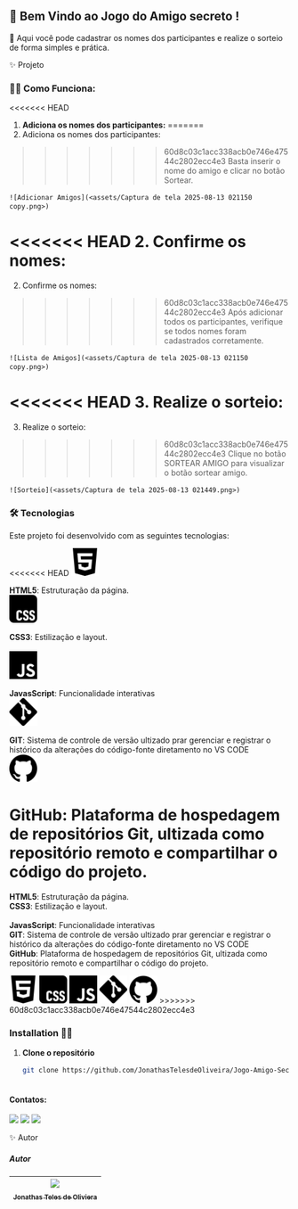 ## 🚀   Bem Vindo ao Jogo do Amigo secreto ! 
🧠   Aqui você pode cadastrar os nomes dos participantes e realize o sorteio de forma simples e prática.

✨ Projeto

### 👨‍🚀   Como Funciona: 

<<<<<<< HEAD
1. **Adiciona os nomes dos participantes:**
=======
1. Adiciona os nomes dos participantes: <br>
>>>>>>> 60d8c03c1acc338acb0e746e47544c2802ecc4e3
    Basta inserir o nome do amigo e clicar no botão Sortear.

    ![Adicionar Amigos](<assets/Captura de tela 2025-08-13 021150 copy.png>)

<<<<<<< HEAD
2.  **Confirme os nomes:**
=======
2.  Confirme os nomes: <br>
>>>>>>> 60d8c03c1acc338acb0e746e47544c2802ecc4e3
    Após adicionar todos os participantes, verifique se todos 
    nomes foram cadastrados corretamente.

    ![Lista de Amigos](<assets/Captura de tela 2025-08-13 021150 copy.png>)

<<<<<<< HEAD
3.  **Realize o sorteio:**
=======
3.  Realize o sorteio: <br>
>>>>>>> 60d8c03c1acc338acb0e746e47544c2802ecc4e3
    Clique no botão SORTEAR AMIGO 
    para visualizar o botão sortear amigo.

    ![Sorteio](<assets/Captura de tela 2025-08-13 021449.png>)

### 🛠 Tecnologias
Este projeto foi desenvolvido com as seguintes tecnologias: <br>

<<<<<<< HEAD
<img src="assets/html5.svg" width="50" height="50" alt="HTML5"> 

**HTML5**: Estruturação da página. <br>
<img src="assets/css.svg" width="50" height="50" alt="css3">    

**CSS3**: Estilização e layout.   <br>  
<img src="assets/javascript.svg" width="50" height="50" alt="JavaScript">

**JavasScript**: Funcionalidade interativas <br>
<img src="assets/git.svg" width="50" height="50" alt="Git">

**GIT**: Sistema de controle de versão ultizado prar gerenciar e registrar o histórico da alterações do código-fonte diretamento no VS CODE <br>
<img src="assets/github.svg" width="50" height="50" alt="GitHub">

**GitHub**: Plataforma de hospedagem de repositórios Git, ultizada como repositório remoto e compartilhar o código do projeto. <br>
=======
**HTML5**: Estruturação da página. <br>
**CSS3**: Estilização e layout.   <br>  
**JavasScript**: Funcionalidade interativas <br>
**GIT**: Sistema de controle de versão ultizado prar gerenciar e registrar o histórico da alterações do código-fonte diretamento no VS CODE <br>
**GitHub**: Plataforma de hospedagem de repositórios Git, ultizada como repositório remoto e compartilhar o código do projeto. <br>

<img src="assets/html5.svg" width="50" height="50" alt="HTML5">
<img src="assets/css.svg" width="50" height="50" alt="css3">
<img src="assets/javascript.svg" width="50" height="50" alt="JavaScript">
<img src="assets/git.svg" width="50" height="50" alt="Git">
<img src="assets/github.svg" width="50" height="50" alt="GitHub">
>>>>>>> 60d8c03c1acc338acb0e746e47544c2802ecc4e3


### Installation 👩‍💻

1. **Clone o repositório** 

   ```sh
   git clone https://github.com/JonathasTelesdeOliveira/Jogo-Amigo-Secreto-Curso-Alura-One.Oracle.Next.Education.git
  

#### Contatos:

<div>
    <a href="https://www.instagram.com/jhonatanteles0_0/" target="_blank"><img loading="lazy" src="https://img.shields.io/badge/-Instagram-%23E4405F?style=for-the-badge&logo=instagram&logoColor=white" target="_blank"></a>
    <a href = "jonathasteles777@gmail.com"><img loading="lazy" src="https://img.shields.io/badge/Gmail-D14836?style=for-the-badge&logo=gmail&logoColor=white" target="_blank"></a>
    <a href="https://www.linkedin.com/in/jhonatan-teles/" target="_blank"><img loading="lazy" src="https://img.shields.io/badge/-LinkedIn-%230077B5?style=for-the-badge&logo=linkedin&logoColor=white" target="_blank"></a>   
</div>

✨ Autor

##### Autor
| [<img loading="lazy" src="https://avatars.githubusercontent.com/u/45001556?v=4" width=115><br><sub>Jonathas Teles de Oliviera</sub>](https://github.com/JonathasTelesdeOliveira)|                          
| :---: |


